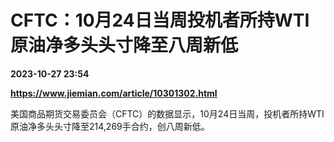 # CFTC：10月24日当周投机者所持WTI原油净多头头寸降至八周新低

**2023-10-27 23:54**

**https://www.jiemian.com/article/10301302.html**

美国商品期货交易委员会（CFTC）的数据显示，10月24日当周，投机者所持WTI原油净多头头寸降至214,269手合约，创八周新低。